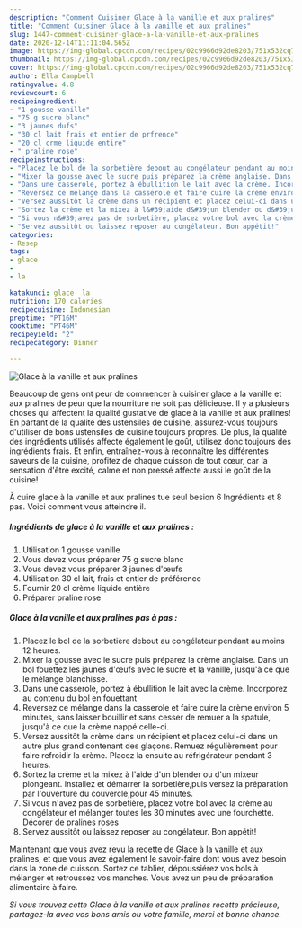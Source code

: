 ```yaml
---
description: "Comment Cuisiner Glace à la vanille et aux pralines"
title: "Comment Cuisiner Glace à la vanille et aux pralines"
slug: 1447-comment-cuisiner-glace-a-la-vanille-et-aux-pralines
date: 2020-12-14T11:11:04.565Z
image: https://img-global.cpcdn.com/recipes/02c9966d92de8203/751x532cq70/glace-a-la-vanille-et-aux-pralines-photo-principale-de-la-recette.jpg
thumbnail: https://img-global.cpcdn.com/recipes/02c9966d92de8203/751x532cq70/glace-a-la-vanille-et-aux-pralines-photo-principale-de-la-recette.jpg
cover: https://img-global.cpcdn.com/recipes/02c9966d92de8203/751x532cq70/glace-a-la-vanille-et-aux-pralines-photo-principale-de-la-recette.jpg
author: Ella Campbell
ratingvalue: 4.8
reviewcount: 6
recipeingredient:
- "1 gousse vanille"
- "75 g sucre blanc"
- "3 jaunes dufs"
- "30 cl lait frais et entier de prfrence"
- "20 cl crme liquide entire"
- " praline rose"
recipeinstructions:
- "Placez le bol de la sorbetière debout au congélateur pendant au moins 12 heures."
- "Mixer la gousse avec le sucre puis préparez la crème anglaise. Dans un bol fouettez les jaunes d&#39;œufs avec le sucre et la vanille, jusqu&#39;à ce que le mélange blanchisse."
- "Dans une casserole, portez à ébullition le lait avec la crème. Incorporez au contenu du bol en fouettant"
- "Reversez ce mélange dans la casserole et faire cuire la crème environ 5 minutes, sans laisser bouillir et sans cesser de remuer a la spatule, jusqu&#39;à ce que la crème nappé celle-ci."
- "Versez aussitôt la crème dans un récipient et placez celui-ci dans un autre plus grand contenant des glaçons. Remuez régulièrement pour faire refroidir la crème. Placez la ensuite au réfrigérateur pendant 3 heures."
- "Sortez la crème et la mixez à l&#39;aide d&#39;un blender ou d&#39;un mixeur plongeant. Installez et démarrer la sorbetière,puis versez la préparation par l&#39;ouverture du couvercle,pour 45 minutes."
- "Si vous n&#39;avez pas de sorbetière, placez votre bol avec la crème au congélateur et mélanger toutes les 30 minutes avec une fourchette. Décorer de pralines roses"
- "Servez aussitôt ou laissez reposer au congélateur. Bon appétit!"
categories:
- Resep
tags:
- glace
- 
- la

katakunci: glace  la 
nutrition: 170 calories
recipecuisine: Indonesian
preptime: "PT16M"
cooktime: "PT46M"
recipeyield: "2"
recipecategory: Dinner

---
```



![Glace à la vanille et aux pralines](https://img-global.cpcdn.com/recipes/02c9966d92de8203/751x532cq70/glace-a-la-vanille-et-aux-pralines-photo-principale-de-la-recette.jpg)

Beaucoup de gens ont peur de commencer à cuisiner glace à la vanille et aux pralines de peur que la nourriture ne soit pas délicieuse. Il y a plusieurs choses qui affectent la qualité gustative de glace à la vanille et aux pralines! En partant de la qualité des ustensiles de cuisine, assurez-vous toujours d'utiliser de bons ustensiles de cuisine toujours propres. De plus, la qualité des ingrédients utilisés affecte également le goût, utilisez donc toujours des ingrédients frais. Et enfin, entraînez-vous à reconnaître les différentes saveurs de la cuisine, profitez de chaque cuisson de tout cœur, car la sensation d'être excité, calme et non pressé affecte aussi le goût de la cuisine!

<!--inarticleads1-->

À cuire glace à la vanille et aux pralines tue seul besion 6 Ingrédients et 8 pas. Voici comment vous atteindre il.

##### Ingrédients de glace à la vanille et aux pralines :

1. Utilisation 1 gousse vanille
1. Vous devez vous préparer 75 g sucre blanc
1. Vous devez vous préparer 3 jaunes d&#39;œufs
1. Utilisation 30 cl lait, frais et entier de préférence
1. Fournir 20 cl crème liquide entière
1. Préparer  praline rose




<!--inarticleads2-->

##### Glace à la vanille et aux pralines pas à pas :

1. Placez le bol de la sorbetière debout au congélateur pendant au moins 12 heures.
1. Mixer la gousse avec le sucre puis préparez la crème anglaise. Dans un bol fouettez les jaunes d&#39;œufs avec le sucre et la vanille, jusqu&#39;à ce que le mélange blanchisse.
1. Dans une casserole, portez à ébullition le lait avec la crème. Incorporez au contenu du bol en fouettant
1. Reversez ce mélange dans la casserole et faire cuire la crème environ 5 minutes, sans laisser bouillir et sans cesser de remuer a la spatule, jusqu&#39;à ce que la crème nappé celle-ci.
1. Versez aussitôt la crème dans un récipient et placez celui-ci dans un autre plus grand contenant des glaçons. Remuez régulièrement pour faire refroidir la crème. Placez la ensuite au réfrigérateur pendant 3 heures.
1. Sortez la crème et la mixez à l&#39;aide d&#39;un blender ou d&#39;un mixeur plongeant. Installez et démarrer la sorbetière,puis versez la préparation par l&#39;ouverture du couvercle,pour 45 minutes.
1. Si vous n&#39;avez pas de sorbetière, placez votre bol avec la crème au congélateur et mélanger toutes les 30 minutes avec une fourchette. Décorer de pralines roses
1. Servez aussitôt ou laissez reposer au congélateur. Bon appétit!




<!--inarticleads1-->

<p>
Maintenant que vous avez revu la recette de Glace à la vanille et aux pralines, et que vous avez également le savoir-faire dont vous avez besoin dans la zone de cuisson. Sortez ce tablier, dépoussiérez vos bols à mélanger et retroussez vos manches. Vous avez un peu de préparation alimentaire à faire.
</p>

<p>
<i>Si vous trouvez cette Glace à la vanille et aux pralines recette précieuse, partagez-la avec vos bons amis ou votre famille, merci et bonne chance.</i>
</p>
